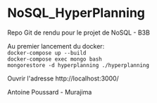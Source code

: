 # NoSQL_HyperPlanning

Repo Git de rendu pour le projet de NoSQL - B3B<br />

Au premier lancement du docker:<br />
``docker-compose up --build``<br />
``docker-compose exec mongo bash``<br />
``mongorestore -d hyperplanning ./hyperplanning``<br />

Ouvrir l'adresse http://localhost:3000/<br />

Antoine Poussard - Murajima<br />
